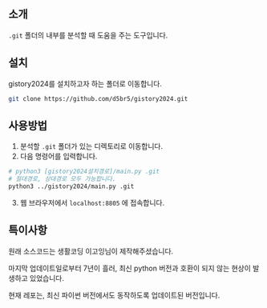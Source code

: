 ## 소개

`.git` 폴더의 내부를 분석할 때 도움을 주는 도구입니다.

## 설치

gistory2024를 설치하고자 하는 폴더로 이동합니다.

```bash
git clone https://github.com/d5br5/gistory2024.git
```

## 사용방법

1. 분석할 `.git` 폴더가 있는 디렉토리로 이동합니다.
2. 다음 명령어를 입력합니다.

```bash
# python3 [gistory2024설치경로]/main.py .git
# 절대경로, 상대경로 모두 가능합니다.
python3 ../gistory2024/main.py .git
```

3. 웹 브라우저에서 `localhost:8805` 에 접속합니다.

## 특이사항

원래 소스코드는 생활코딩 이고잉님이 제작해주셨습니다.

마지막 업데이트일로부터 7년이 흘러, 최신 python 버전과 호환이 되지 않는 현상이 발생하고 있었습니다.

현재 레포는, 최신 파이썬 버전에서도 동작하도록 업데이트된 버전입니다.
